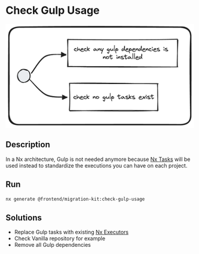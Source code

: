 # Check Gulp Usage
![check-gulp-usage.png](../../../../docs/images/check-gulp-usage.png)

## Description
In a Nx architecture, Gulp is not needed anymore because [Nx Tasks](https://nx.dev/core-features/run-tasks) will be used instead to standardize the executions you can have on each project.

## Run

```bash
nx generate @frontend/migration-kit:check-gulp-usage
```

## Solutions
* Replace Gulp tasks with existing [Nx Executors](https://nx.dev/packages)
* Check Vanilla repository for example
* Remove all Gulp dependencies
